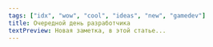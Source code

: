 ```yaml
---
tags: ["idx", "wow", "cool", "ideas", "new", "gamedev"]
title: Очередной день разработчика
textPreview: Новая заметка, в этой статье...
---
```

